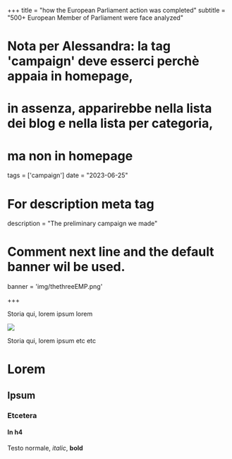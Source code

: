 +++
title = "how the European Parliament action was completed"
subtitle = "500+ European Member of Parliament were face analyzed"

# Nota per Alessandra: la tag 'campaign' deve esserci perchè appaia in homepage,
# in assenza, apparirebbe nella lista dei blog e nella lista per categoria,
# ma non in homepage
tags = ['campaign']
date = "2023-06-25"

# For description meta tag
description = "The preliminary campaign we made"

# Comment next line and the default banner wil be used.
banner = 'img/thethreeEMP.png'

+++

Storia qui, lorem ipsum lorem

![](img/thethreeEMP.png)


Storia qui, lorem ipsum etc etc

# Lorem

## Ipsum

### Etcetera

#### In h4

Testo normale, _italic_, **bold** 